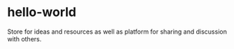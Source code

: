 # hello-world
Store for ideas and resources as well as platform for sharing and discussion with others.
